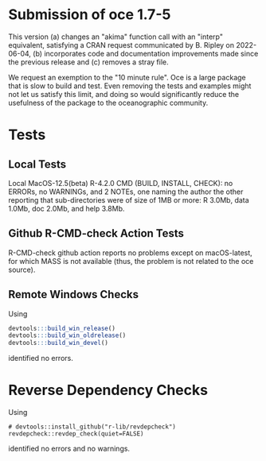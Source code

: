 # Submission of oce 1.7-5

This version (a) changes an "akima" function call with an "interp" equivalent,
satisfying a CRAN request communicated by B. Ripley on 2022-06-04, (b)
incorporates code and documentation improvements made since the previous
release and (c) removes a stray file.

We request an exemption to the "10 minute rule". Oce is a large package that is
slow to build and test. Even removing the tests and examples might not let us
satisfy this limit, and doing so would significantly reduce the usefulness of
the package to the oceanographic community.

# Tests

## Local Tests

Local MacOS-12.5(beta) R-4.2.0 CMD (BUILD, INSTALL, CHECK): no ERRORs, no
WARNINGs, and 2 NOTEs, one naming the author the other reporting that
sub-directories were of size of 1MB or more: R 3.0Mb, data 1.0Mb, doc 2.0Mb,
and help 3.8Mb.

## Github R-CMD-check Action Tests

R-CMD-check github action reports no problems except on macOS-latest, for which
MASS is not available (thus, the problem is not related to the oce source).

## Remote Windows Checks

Using
```R
devtools:::build_win_release()
devtools:::build_win_oldrelease()
devtools:::build_win_devel()
```
identified no errors.

# Reverse Dependency Checks

Using
```
# devtools::install_github("r-lib/revdepcheck")
revdepcheck::revdep_check(quiet=FALSE)
```
identified no errors and no warnings.

